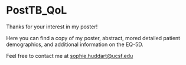 # PostTB_QoL
Thanks for your interest in my poster!

Here you can find a copy of my poster, abstract, mored detailed patient demographics, and additional information on the EQ-5D. 

Feel free to contact me at sophie.huddart@ucsf.edu
